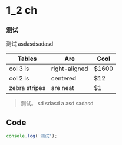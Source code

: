 # 1_2 ch

### 测试

测试 asdasdsadasd

| Tables        | Are           | Cool  |
| ------------- |---------------|-------|
| col 3 is      | right-aligned | $1600 |
| col 2 is      | centered      |   $12 |
| zebra stripes | are neat      |    $1 |

> 测试。
>sd
> sdasd
>a
>asd sadasd

## Code

```javascript
console.log('测试');
```